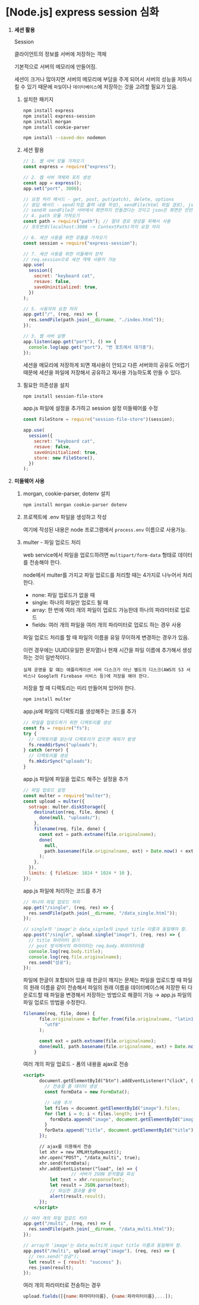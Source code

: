 # [Node.js] express session 심화

1. **세션 활용**

   Session

   클라이언트의 정보를 서버에 저장하는 객체

   기본적으로 서버의 메모리에 만들어짐.

   세션이 크거나 많아지면 서버의 메모리에 부담을 주게 되어서 서버의 성능을 저하시킬 수 있기 때문에 `파일`이나 `데이터베이스`에 저장하는 것을 고려할 필요가 있음.

   1. 설치한 패키지

      ```bash
      npm install express
      npm install express-session
      npm install morgan
      npm install cookie-parser

      npm install --saved-dev nodemon
      ```

   2. 세션 활용

      ```jsx
      // 1. 웹 서버 모듈 가져오기
      const express = require("express");

      // 2. 웹 서버 객체와 포트 생성
      const app = express();
      app.set("port", 3000);

      // 요청 처리 메서드 - get, post, put(patch), delete, options
      // 응답 베서드 - send(직접 출력 내용 작성), sendFile(html 파일 경로), json(JSON 데이터)
      // send와 sendFile은 서버에서 화면까지 만들겠다는 것이고 json은 화면은 안만든다.
      // 4. path 모듈 가져오기
      const path = require("path"); // 절대 경로 생성을 위해서 사용
      // 포트번호(localhost:3000 -> ContextPath)까지 요청 처리

      // 6. 세션 사용을 위한 모듈을 가져오기
      const session = require("express-session");

      // 7. 세션 사용을 위한 미들웨어 장착
      // req.session으로 세션 객체 사용이 가능
      app.use(
        session({
          secret: "keyboard cat",
          resave: false,
          saveUninitialized: true,
        })
      );

      // 5. 사용자의 요청 처리
      app.get("/", (req, res) => {
        res.sendFile(path.join(__dirname, "./index.html"));
      });

      // 3. 웹 서버 실행
      app.listen(app.get("port"), () => {
        console.log(app.get("port"), "번 포트에서 대기중");
      });
      ```

      세션을 메모리에 저장하게 되면 재사용이 안되고 다른 서버와의 공유도 어렵기 때문에 세션을 파일에 저장해서 공유하고 재사용 가능하도록 만들 수 있다.

   3. 필요한 의존성을 설치

      ```bash
      npm install session-file-store
      ```

      app.js 파일에 설정을 추가하고 session 설정 미들웨어를 수정

      ```jsx
      const FileStore = require("session-file-store")(session);

      app.use(
        session({
          secret: "keyboard cat",
          resave: false,
          saveUninitialized: true,
          store: new FileStore(),
        })
      );
      ```

2. **미들웨어 사용**

   1. morgan, cookie-parser, dotenv 설치

      ```bash
      npm install morgan cookie-parser dotenv
      ```

   2. 프로젝트에 .env 파일을 생성하고 작성

      여기에 작성된 내용은 node 프로그램에서 `process.env` 이름으로 사용가능.

   3. multer - 파일 업로드 처리

      web service에서 파일을 업로드하려면 `multipart/form-data` 형태로 데이터를 전송해야 한다.

      node에서 multer를 가지고 파일 업로드를 처리할 때는 4가지로 나누어서 처리한다.

      - none: 파일 업로드가 없을 때
      - single: 하나의 파일만 업로드 될 때
      - array: 한 번에 여러 개의 파일이 업로드 가능한데 하나의 파라미터로 업로드
      - fields: 여러 개의 파일을 여러 개의 파라미터로 업로드 하는 경우 사용

      파일 업로드 처리를 할 때 파일의 이름을 유일 무이하게 변경하는 경우가 있음.

      이런 경우에는 UUID(유일한 문자열)나 현재 시간을 파일 이름에 추가해서 생성하는 것이 일반적이다.

      `실제 운영을 할 떄는 애플리케이션 서버 디스크가 아닌 별도의 디스크(AWS의 S3 서비스나 Google의 Firebase 서비스 등)에 저장을 해야 한다.`

      저장을 할 때 디렉토리는 미리 만들어져 있어야 한다.

      ```bash
      npm install multer
      ```

      app.js에 파일의 디렉토리를 생성해주는 코드를 추가

      ```jsx
      // 파일을 업로드하기 위한 디렉토리를 생성
      const fs = require("fs");
      try {
        // 디렉토리를 읽는데 디렉토리가 없으면 예외가 발생
        fs.readdirSync("uploads");
      } catch (error) {
        // 디렉토리를 생성
        fs.mkdirSync("uploads");
      }
      ```

      app.js 파일에 파일을 업로드 해주는 설정을 추가

      ```jsx
      // 파일 업로드 설정
      const multer = require("multer");
      const upload = multer({
        sotrage: multer.diskStorage({
          destination(req, file, done) {
            done(null, "uploads/");
          },
          filename(req, file, done) {
            const ext = path.extname(file.originalname);
            done(
              null,
              path.basename(file.originalname, ext) + Date.now() + ext
            );
          },
        }),
        limits: { fileSize: 1024 * 1024 * 10 },
      });
      ```

      app.js 파일에 처리하는 코드를 추가

      ```jsx
      // 하나의 파일 업로드 처리
      app.get("/single", (req, res) => {
        res.sendFile(path.join(__dirname, "/data_single.html"));
      });

      // single의 'image'는 data_signle의 input title 이름과 동일해야 함.
      app.post("/single", upload.single("image"), (req, res) => {
        // title 파라미터 읽기
        // post 방식에서의 파라미터는 req.body.파라미터이름
        console.log(req.body.title);
        console.log(req.file.originalname);
        res.send("성공");
      });
      ```

      파일에 한글이 포함되어 있을 때 한글이 깨지는 문제는 파일을 업로드할 때 파일의 원래 이름을 같이 전송해서 파일의 원래 이름을 데이터베이스에 저장한 뒤 다운로드할 때 파일을 변경해서 저장하는 방법으로 해결이 가능 → app.js 파일의 파일 업로드 방법을 수정한다.

      ```jsx
      filename(req, file, done) {
            file.originalname = Buffer.from(file.originalname, "latin1").toString(
              "utf8"
            );

            const ext = path.extname(file.originalname);
            done(null, path.basename(file.originalname, ext) + Date.now() + ext);
          }
      ```

      여러 개의 파일 업로드 - 폼의 내용을 ajax로 전송

      ```jsx
      <script>
            document.getElementById("btn").addEventListener("click", () => {
              // 전송할 폼 데이터 생성
              const formData = new FormData();

              // 내용 추가
              let files = docuemnt.getElementById("image").files;
              for (let i = 0; i < files.length; i++) {
                formData.append("image", document.getElementById("image").files[i]);
              }
              forData.append("title", document.getElementById("title").value);
            });

            // ajax를 이용해서 전송
            let xhr = new XMLHttpRequest();
            xhr.open("POST", "/data_multi", true);
            xhr.send(formData);
            xhr.addEventListener("load", (e) => {
      					// 서버가 JSON 문자열을 파싱
                let text = xhr.responseText;
                let result = JSON.parse(text);
                // 파싱한 결과를 출력
                alert(result.result);
            });
          </script>
      ```

      ```jsx
      // 여러 개의 파일 업로드 처리
      app.get("/multi", (req, res) => {
        res.sendFile(path.join(__dirname, "/data_multi.html"));
      });

      // array의 'image'는 data_multi의 input title 이름과 동일해야 함.
      app.post("/multi", upload.array("image"), (req, res) => {
        // res.send("성공");
        let result = { result: "success" };
        res.json(result);
      });
      ```

      여러 개의 파라미터로 전송하는 경우

      ```jsx
      upload.fields([{name:파라미터이름}, {name:파라미터이름},...]);
      ```

